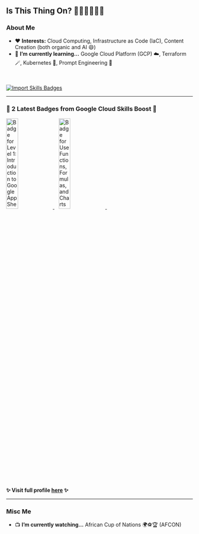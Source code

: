 ## Is This Thing On? 🎤👩🏾‍💻🎸🎶

### **About Me**

-   ❤️ **Interests:** Cloud Computing, Infrastructure as Code (IaC), Content Creation (both organic and AI 😄)
-   🌱 **I’m currently learning...** Google Cloud Platform (GCP) ☁️, Terraform 🪄, Kubernetes 🎼, Prompt Engineering 🔑

<br />

[![Import Skills Badges](https://github.com/olubabs01a/olubabs01a/actions/workflows/import-badges.yaml/badge.svg)](https://github.com/olubabs01a/olubabs01a/actions/workflows/import-badges.yaml)
<!-- start latest badges --><hr />
### **&#127882; 2 Latest Badges from Google Cloud Skills Boost &#127882;**

<a class="badge-image" href="https://www.cloudskillsboost.google/public_profiles/fc3664f8-a8c5-455e-8904-9864b81d66d5/badges/7537403"><img alt="Badge for Level 1: Introduction to Google AppSheet" src="https://cdn.qwiklabs.com/G%2BhKrbqg5vgsWXNI63gOE%2BDIZyAegxMYvijvIKVW2JM%3D" title="Earned Jan 22, 2024 EST" width="25%"/>
</a>&nbsp;&nbsp;&nbsp;<a class="badge-image" href="https://www.cloudskillsboost.google/public_profiles/fc3664f8-a8c5-455e-8904-9864b81d66d5/badges/7266822"><img alt="Badge for Use Functions, Formulas, and Charts in Google Sheets" src="https://cdn.qwiklabs.com/xavD9kHu4R2NvHrtlGSOyurEeqPlpZ2dXFtS4C66n00%3D" title="Earned Jan 21, 2024 EST" width="25%"/>
</a>&nbsp;&nbsp;&nbsp;

#### &#10024; Visit full profile [here]() &#10024;<hr /><!-- end latest badges -->

### **Misc Me**

-   📺 **I’m currently watching...** African Cup of Nations 🌍⚽🏆 (AFCON)

<!--
- 🔭 I’m currently working on ...
- 👯 I’m looking to collaborate on ...
- 🤔 I’m looking for help with ...
- 💬 Ask me about ...
- 📫 How to reach me: ...
- ⚡ Fun fact: ... https://open.spotify.com/playlist/2qDeN9tTivnkPsYR7IpkRG
-->
